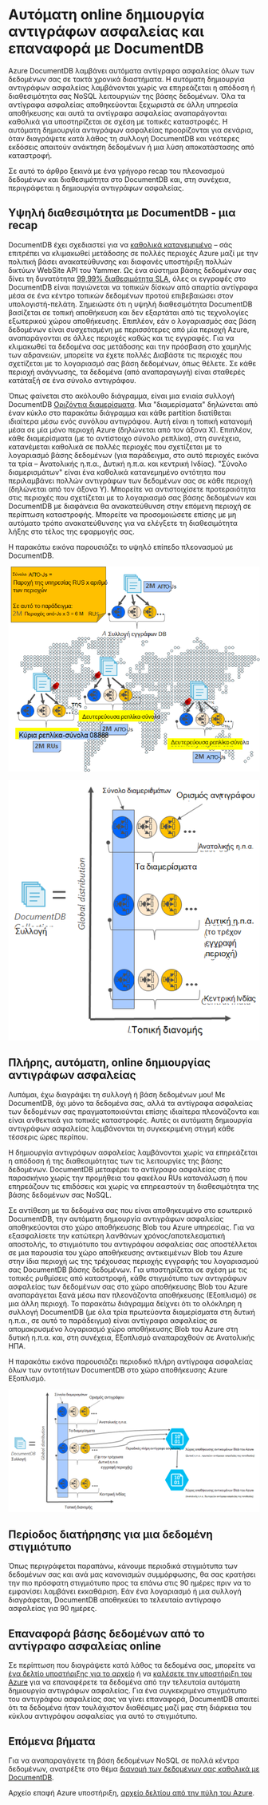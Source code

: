 <properties
    pageTitle="Online αντιγράφων ασφαλείας και επαναφοράς με DocumentDB | Microsoft Azure"
    description="Μάθετε πώς να εκτελείτε την αυτόματη δημιουργία αντιγράφων ασφαλείας και επαναφορά των βάσεων δεδομένων NoSQL με Azure DocumentDB."
    keywords="Δημιουργία αντιγράφων ασφαλείας και επαναφορά, online δημιουργίας αντιγράφων ασφαλείας"
    services="documentdb"
    documentationCenter=""
    authors="RahulPrasad16"
    manager="jhubbard"
    editor="monicar"/>

<tags
    ms.service="documentdb"
    ms.workload="data-services"
    ms.tgt_pltfrm="na"
    ms.devlang="multiple"
    ms.topic="article"
    ms.date="09/23/2016"
    ms.author="raprasa"/>

# <a name="automatic-online-backup-and-restore-with-documentdb"></a>Αυτόματη online δημιουργία αντιγράφων ασφαλείας και επαναφορά με DocumentDB 

Azure DocumentDB λαμβάνει αυτόματα αντίγραφα ασφαλείας όλων των δεδομένων σας σε τακτά χρονικά διαστήματα. Η αυτόματη δημιουργία αντιγράφων ασφαλείας λαμβάνονται χωρίς να επηρεάζεται η απόδοση ή διαθεσιμότητα σας NoSQL λειτουργιών της βάσης δεδομένων. Όλα τα αντίγραφα ασφαλείας αποθηκεύονται ξεχωριστά σε άλλη υπηρεσία αποθήκευσης και αυτά τα αντίγραφα ασφαλείας αναπαράγονται καθολικά για υποστηρίζεται σε σχέση με τοπικές καταστροφές. Η αυτόματη δημιουργία αντιγράφων ασφαλείας προορίζονται για σενάρια, όταν διαγράψετε κατά λάθος τη συλλογή DocumentDB και νεότερες εκδόσεις απαιτούν ανάκτηση δεδομένων ή μια λύση αποκατάστασης από καταστροφή.  

Σε αυτό το άρθρο ξεκινά με ένα γρήγορο recap του πλεονασμού δεδομένων και διαθεσιμότητα στο DocumentDB και, στη συνέχεια, περιγράφεται η δημιουργία αντιγράφων ασφαλείας. 

## <a name="high-availability-with-documentdb---a-recap"></a>Υψηλή διαθεσιμότητα με DocumentDB - μια recap

DocumentDB έχει σχεδιαστεί για να [καθολικά κατανεμημένο](documentdb-distribute-data-globally.md) – σάς επιτρέπει να κλιμακωθεί μετάδοσης σε πολλές περιοχές Azure μαζί με την πολιτική βάσει ανακατεύθυνσης και διαφανές υποστήριξη πολλών δικτύων WebSite API του Yammer. Ως ένα σύστημα βάσης δεδομένων σας δίνει τη δυνατότητα [99,99% διαθεσιμότητα SLA](https://azure.microsoft.com/support/legal/sla/documentdb/v1_0/), όλες οι εγγραφές στο DocumentDB είναι παγιώνεται να τοπικών δίσκων από απαρτία αντίγραφα μέσα σε ένα κέντρο τοπικών δεδομένων προτού επιβεβαιώσει στον υπολογιστή-πελάτη. Σημειώστε ότι η υψηλή διαθεσιμότητα DocumentDB βασίζεται σε τοπική αποθήκευση και δεν εξαρτάται από τις τεχνολογίες εξωτερικού χώρου αποθήκευσης. Επιπλέον, εάν ο λογαριασμός σας βάση δεδομένων είναι συσχετισμένη με περισσότερες από μία περιοχή Azure, αναπαράγονται σε άλλες περιοχές καθώς και τις εγγραφές. Για να κλιμακωθεί τα δεδομένα σας μετάδοσης και την πρόσβαση στο χαμηλής των αδρανειών, μπορείτε να έχετε πολλές Διαβάστε τις περιοχές που σχετίζεται με το λογαριασμό σας βάση δεδομένων, όπως θέλετε. Σε κάθε περιοχή ανάγνωσης, τα δεδομένα (από αναπαραγωγή) είναι σταθερές κατάταξή σε ένα σύνολο αντιγράφου.  

Όπως φαίνεται στο ακόλουθο διάγραμμα, είναι μια ενιαία συλλογή DocumentDB [Οριζόντια διαμερίσματα](documentdb-partition-data.md). Μια "διαμερίσματα" δηλώνεται από έναν κύκλο στο παρακάτω διάγραμμα και κάθε partition διατίθεται ιδιαίτερα μέσω ενός συνόλου αντιγράφου. Αυτή είναι η τοπική κατανομή μέσα σε μία μόνο περιοχή Azure (δηλώνεται από τον άξονα X). Επιπλέον, κάθε διαμερίσματα (με το αντίστοιχο σύνολο ρεπλίκα), στη συνέχεια, κατανέμεται καθολικά σε πολλές περιοχές που σχετίζεται με το λογαριασμό βάσης δεδομένων (για παράδειγμα, στο αυτό περιοχές εικόνα τα τρία – Ανατολικής η.π.α., Δυτική η.π.α. και κεντρική Ινδίας). "Σύνολο διαμερισμάτων" είναι ένα καθολικά κατανεμημένο οντότητα που περιλαμβάνει πολλών αντιγράφων των δεδομένων σας σε κάθε περιοχή (δηλώνεται από τον άξονα Y). Μπορείτε να αντιστοιχίσετε προτεραιότητα στις περιοχές που σχετίζεται με το λογαριασμό σας βάσης δεδομένων και DocumentDB με διαφάνεια θα ανακατεύθυνση στην επόμενη περιοχή σε περίπτωση καταστροφής. Μπορείτε να προσομοιώσετε επίσης με μη αυτόματο τρόπο ανακατεύθυνσης για να ελέγξετε τη διαθεσιμότητα λήξης στο τέλος της εφαρμογής σας.  

Η παρακάτω εικόνα παρουσιάζει το υψηλό επίπεδο πλεονασμού με DocumentDB.

![Υψηλό επίπεδο πλεονασμού με DocumentDB](./media/documentdb-online-backup-and-restore/azure-documentdb-nosql-database-redundancy.png)


![Υψηλό επίπεδο πλεονασμού με DocumentDB](./media/documentdb-online-backup-and-restore/azure-documentdb-nosql-database-global-distribution.png)

## <a name="full-automatic-online-backups"></a>Πλήρης, αυτόματη, online δημιουργίας αντιγράφων ασφαλείας

Λυπάμαι, έχω διαγράψει τη συλλογή ή βάση δεδομένων μου! Με DocumentDB, όχι μόνο τα δεδομένα σας, αλλά τα αντίγραφα ασφαλείας των δεδομένων σας πραγματοποιούνται επίσης ιδιαίτερα πλεονάζοντα και είναι ανθεκτικά για τοπικές καταστροφές. Αυτές οι αυτόματη δημιουργία αντιγράφων ασφαλείας λαμβάνονται τη συγκεκριμένη στιγμή κάθε τέσσερις ώρες περίπου. 

Η δημιουργία αντιγράφων ασφαλείας λαμβάνονται χωρίς να επηρεάζεται η απόδοση ή της διαθεσιμότητας των τις λειτουργίες της βάσης δεδομένων. DocumentDB μεταφέρει το αντίγραφο ασφαλείας στο παρασκήνιο χωρίς την προμήθεια του φακέλου RUs κατανάλωση ή που επηρεάζουν τις επιδόσεις και χωρίς να επηρεαστούν τη διαθεσιμότητα της βάσης δεδομένων σας NoSQL. 

Σε αντίθεση με τα δεδομένα σας που είναι αποθηκευμένο στο εσωτερικό DocumentDB, την αυτόματη δημιουργία αντιγράφων ασφαλείας αποθηκεύονται στο χώρο αποθήκευσης Blob του Azure υπηρεσίας. Για να εξασφαλίσετε την κατώτερη λανθάνων χρόνος/αποτελεσματική αποστολής, το στιγμιότυπο του αντιγράφου ασφαλείας σας αποστέλλεται σε μια παρουσία του χώρο αποθήκευσης αντικειμένων Blob του Azure στην ίδια περιοχή ως της τρέχουσας περιοχής εγγραφής του λογαριασμού σας DocumentDB βάσης δεδομένων. Για υποστηρίζεται σε σχέση με τις τοπικές ρυθμίσεις από καταστροφή, κάθε στιγμιότυπο των αντιγράφων ασφαλείας των δεδομένων σας στο χώρο αποθήκευσης Blob του Azure αναπαράγεται ξανά μέσω παν πλεονάζοντα αποθήκευσης (Εξοπλισμό) σε μια άλλη περιοχή. Το παρακάτω διάγραμμα δείχνει ότι το ολόκληρη η συλλογή DocumentDB (με όλα τρία πρωτεύοντα διαμερίσματα στη δυτική η.π.α., σε αυτό το παράδειγμα) είναι αντίγραφα ασφαλείας σε απομακρυσμένο λογαριασμό χώρο αποθήκευσης Blob του Azure στη δυτική η.π.α. και, στη συνέχεια, Εξοπλισμό αναπαραχθούν σε Ανατολικής ΗΠΑ. 

Η παρακάτω εικόνα παρουσιάζει περιοδικό πλήρη αντίγραφα ασφαλείας όλων των οντοτήτων DocumentDB στο χώρο αποθήκευσης Azure Εξοπλισμό.

![Περιοδικές πλήρη αντίγραφα ασφαλείας όλων των οντοτήτων DocumentDB στο χώρο αποθήκευσης Azure Εξοπλισμό](./media/documentdb-online-backup-and-restore/azure-documentdb-nosql-database-automatic-backup.png)


## <a name="retention-period-for-a-given-snapshot"></a>Περίοδος διατήρησης για μια δεδομένη στιγμιότυπο

Όπως περιγράφεται παραπάνω, κάνουμε περιοδικά στιγμιότυπα των δεδομένων σας και ανά μας κανονισμών συμμόρφωσης, θα σας κρατήσει την πιο πρόσφατη στιγμιότυπο προς τα επάνω στις 90 ημέρες πριν να το εμφανίσει λαμβάνει εκκαθάριση. Εάν ένα λογαριασμό ή μια συλλογή διαγράφεται, DocumentDB αποθηκεύει το τελευταίο αντίγραφο ασφαλείας για 90 ημέρες.

## <a name="restore-database-from-the-online-backup"></a>Επαναφορά βάσης δεδομένων από το αντίγραφο ασφαλείας online

Σε περίπτωση που διαγράψετε κατά λάθος τα δεδομένα σας, μπορείτε να [ένα δελτίο υποστήριξης για το αρχείο](https://portal.azure.com/?#blade/Microsoft_Azure_Support/HelpAndSupportBlade) ή να [καλέσετε την υποστήριξη του Azure](https://azure.microsoft.com/support/options/) για να επαναφέρετε τα δεδομένα από την τελευταία αυτόματη δημιουργία αντιγράφων ασφαλείας. Για ένα συγκεκριμένο στιγμιότυπο του αντιγράφου ασφαλείας σας να γίνει επαναφορά, DocumentDB απαιτεί ότι τα δεδομένα ήταν τουλάχιστον διαθέσιμες μαζί μας στη διάρκεια του κύκλου αντιγράφου ασφαλείας για αυτό το στιγμιότυπο.

## <a name="next-steps"></a>Επόμενα βήματα

Για να αναπαραγάγετε τη βάση δεδομένων NoSQL σε πολλά κέντρα δεδομένων, ανατρέξτε στο θέμα [διανομή των δεδομένων σας καθολικά με DocumentDB](documentdb-distribute-data-globally.md). 

Αρχείο επαφή Azure υποστήριξη, [αρχείο δελτίου από την πύλη του Azure](https://portal.azure.com/?#blade/Microsoft_Azure_Support/HelpAndSupportBlade).